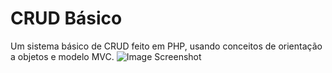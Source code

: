 # CRUD Básico
Um sistema básico de CRUD feito em PHP, usando conceitos de orientação a objetos e modelo MVC. 
![Image Screenshot]("https://i.imgur.com/4mrHTTr.png")
